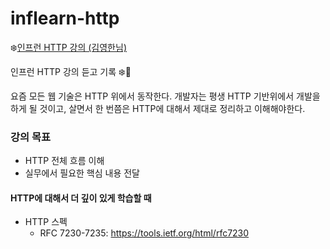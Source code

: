 # inflearn-http

❄️[인프런 HTTP 강의 (김영한님)](https://www.inflearn.com/course/http-%EC%9B%B9-%EB%84%A4%ED%8A%B8%EC%9B%8C%ED%81%AC/dashboard)

인프런 HTTP 강의 듣고 기록 ❄️🎄

요즘 모든 웹 기술은 HTTP 위에서 동작한다. 개발자는 평생 HTTP 기반위에서 개발을 하게 될 것이고, 살면서 한 번쯤은 HTTP에 대해서 제대로 정리하고 이해해야한다.

### 강의 목표

- HTTP 전체 흐름 이해
- 실무에서 필요한 핵심 내용 전달

#### HTTP에 대해서 더 깊이 있게 학습할 때

- HTTP 스펙
    - RFC 7230-7235: https://tools.ietf.org/html/rfc7230
